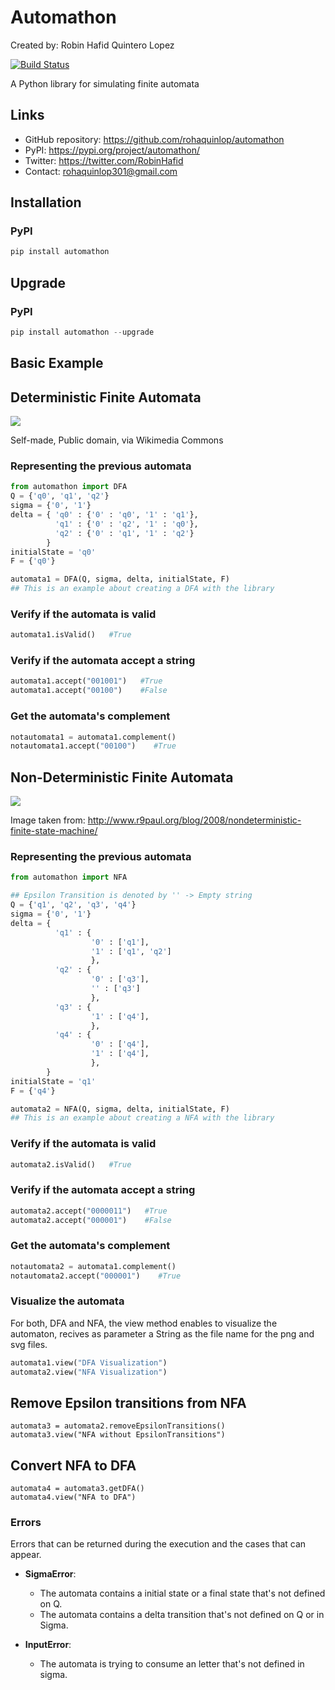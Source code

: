 # Automathon

Created by: Robin Hafid Quintero Lopez

[![Build Status](https://travis-ci.com/rohaquinlop/automathon.svg?branch=main)](https://travis-ci.com/rohaquinlop/automathon)

A Python library for simulating finite automata

## Links
- GitHub repository: https://github.com/rohaquinlop/automathon
- PyPI: https://pypi.org/project/automathon/
- Twitter: https://twitter.com/RobinHafid
- Contact: rohaquinlop301@gmail.com

## Installation

### PyPI
```Python
pip install automathon
```

## Upgrade

### PyPI
```Python
pip install automathon --upgrade
```

## Basic Example

## Deterministic Finite Automata

![](https://upload.wikimedia.org/wikipedia/commons/9/94/DFA_example_multiplies_of_3.svg)

Self-made, Public domain, via Wikimedia Commons

### Representing the previous automata

```Python
from automathon import DFA
Q = {'q0', 'q1', 'q2'}
sigma = {'0', '1'}
delta = { 'q0' : {'0' : 'q0', '1' : 'q1'},
          'q1' : {'0' : 'q2', '1' : 'q0'},
          'q2' : {'0' : 'q1', '1' : 'q2'}
        }
initialState = 'q0'
F = {'q0'}

automata1 = DFA(Q, sigma, delta, initialState, F)
## This is an example about creating a DFA with the library
```

### Verify if the automata is valid

```Python
automata1.isValid()   #True
```

### Verify if the automata accept a string

```Python
automata1.accept("001001")   #True
automata1.accept("00100")    #False
```

### Get the automata's complement

```Python
notautomata1 = automata1.complement()
notautomata1.accept("00100")    #True
```


## Non-Deterministic Finite Automata
![](http://www.r9paul.org/wp-content/uploads/2008/12/nfa_example.jpg)

Image taken from: http://www.r9paul.org/blog/2008/nondeterministic-finite-state-machine/

### Representing the previous automata

```Python
from automathon import NFA

## Epsilon Transition is denoted by '' -> Empty string
Q = {'q1', 'q2', 'q3', 'q4'}
sigma = {'0', '1'}
delta = {
          'q1' : {
                  '0' : ['q1'],
                  '1' : ['q1', 'q2']
                  },
          'q2' : {
                  '0' : ['q3'],
                  '' : ['q3']
                  },
          'q3' : {
                  '1' : ['q4'],
                  },
          'q4' : {
                  '0' : ['q4'],
                  '1' : ['q4'],
                  },
        }
initialState = 'q1'
F = {'q4'}

automata2 = NFA(Q, sigma, delta, initialState, F)
## This is an example about creating a NFA with the library
```

### Verify if the automata is valid

```Python
automata2.isValid()   #True
```

### Verify if the automata accept a string

```Python
automata2.accept("0000011")   #True
automata2.accept("000001")    #False
```

### Get the automata's complement

```Python
notautomata2 = automata1.complement()
notautomata2.accept("000001")    #True
```

### Visualize the automata

For both, DFA and NFA, the view method enables to visualize the automaton, recives as parameter a String as the file name for the png and svg files.

```Python
automata1.view("DFA Visualization")
automata2.view("NFA Visualization")
```

## Remove Epsilon transitions from NFA

```
automata3 = automata2.removeEpsilonTransitions()
automata3.view("NFA without EpsilonTransitions")
```

## Convert NFA to DFA

```
automata4 = automata3.getDFA()
automata4.view("NFA to DFA")
```

### Errors

Errors that can be returned during the execution and the cases that can appear.

- **SigmaError**:
  - The automata contains a initial state or a final state that's not defined on Q.
  - The automata contains a delta transition that's not defined on Q or in Sigma.

- **InputError**:
  - The automata is trying to consume an letter that's not defined in sigma.

